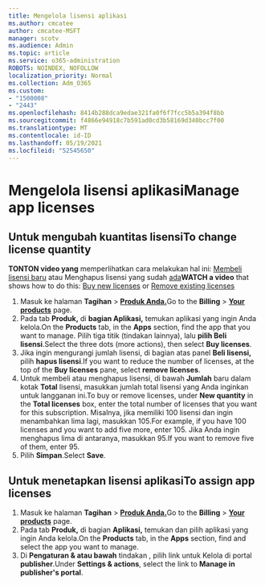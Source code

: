 ```yaml
---
title: Mengelola lisensi aplikasi
ms.author: cmcatee
author: cmcatee-MSFT
manager: scotv
ms.audience: Admin
ms.topic: article
ms.service: o365-administration
ROBOTS: NOINDEX, NOFOLLOW
localization_priority: Normal
ms.collection: Adm_O365
ms.custom:
- "1500008"
- "2443"
ms.openlocfilehash: 8414b288dca9edae321fa0f6f7fcc5b5a394f8bb
ms.sourcegitcommit: f4866e94918c7b591ad0cd3b58169d340bcc7f00
ms.translationtype: MT
ms.contentlocale: id-ID
ms.lasthandoff: 05/19/2021
ms.locfileid: "52545650"
---
```

# <a name="manage-app-licenses"></a><span data-ttu-id="3d979-102">Mengelola lisensi aplikasi</span><span class="sxs-lookup"><span data-stu-id="3d979-102">Manage app licenses</span></span>

## <a name="to-change-license-quantity"></a><span data-ttu-id="3d979-103">Untuk mengubah kuantitas lisensi</span><span class="sxs-lookup"><span data-stu-id="3d979-103">To change license quantity</span></span>

<span data-ttu-id="3d979-104">**TONTON video yang** memperlihatkan cara melakukan hal ini: [Membeli lisensi baru](https://go.microsoft.com/fwlink/p/?linkid=2154857) atau Menghapus lisensi yang sudah [ada](https://go.microsoft.com/fwlink/p/?linkid=2154938)</span><span class="sxs-lookup"><span data-stu-id="3d979-104">**WATCH a video** that shows how to do this: [Buy new licenses](https://go.microsoft.com/fwlink/p/?linkid=2154857) or [Remove existing licenses](https://go.microsoft.com/fwlink/p/?linkid=2154938)</span></span>

1. <span data-ttu-id="3d979-105">Masuk ke halaman **Tagihan**  >  **[Produk Anda.](https://go.microsoft.com/fwlink/p/?linkid=842054)**</span><span class="sxs-lookup"><span data-stu-id="3d979-105">Go to the **Billing** > **[Your products](https://go.microsoft.com/fwlink/p/?linkid=842054)** page.</span></span>
2. <span data-ttu-id="3d979-106">Pada tab **Produk,** di **bagian Aplikasi,** temukan aplikasi yang ingin Anda kelola.</span><span class="sxs-lookup"><span data-stu-id="3d979-106">On the **Products** tab, in the **Apps** section, find the app that you want to manage.</span></span> <span data-ttu-id="3d979-107">Pilih tiga titik (tindakan lainnya), lalu **pilih Beli lisensi**.</span><span class="sxs-lookup"><span data-stu-id="3d979-107">Select the three dots (more actions), then select **Buy licenses**.</span></span>
3. <span data-ttu-id="3d979-108">Jika ingin mengurangi jumlah lisensi, di bagian atas panel **Beli lisensi,** pilih **hapus lisensi**.</span><span class="sxs-lookup"><span data-stu-id="3d979-108">If you want to reduce the number of licenses, at the top of the **Buy licenses** pane, select **remove licenses**.</span></span>
4. <span data-ttu-id="3d979-109">Untuk membeli atau menghapus lisensi, di bawah **Jumlah** baru dalam kotak **Total** lisensi, masukkan jumlah total lisensi yang Anda inginkan untuk langganan ini.</span><span class="sxs-lookup"><span data-stu-id="3d979-109">To buy or remove licenses, under **New quantity** in the **Total licenses** box, enter the total number of licenses that you want for this subscription.</span></span> <span data-ttu-id="3d979-110">Misalnya, jika memiliki 100 lisensi dan ingin menambahkan lima lagi, masukkan 105.</span><span class="sxs-lookup"><span data-stu-id="3d979-110">For example, if you have 100 licenses and you want to add five more, enter 105.</span></span> <span data-ttu-id="3d979-111">Jika Anda ingin menghapus lima di antaranya, masukkan 95.</span><span class="sxs-lookup"><span data-stu-id="3d979-111">If you want to remove five of them, enter 95.</span></span>
5. <span data-ttu-id="3d979-112">Pilih **Simpan**.</span><span class="sxs-lookup"><span data-stu-id="3d979-112">Select **Save**.</span></span>

## <a name="to-assign-app-licenses"></a><span data-ttu-id="3d979-113">Untuk menetapkan lisensi aplikasi</span><span class="sxs-lookup"><span data-stu-id="3d979-113">To assign app licenses</span></span>

1. <span data-ttu-id="3d979-114">Masuk ke halaman **Tagihan**  >  **[Produk Anda.](https://go.microsoft.com/fwlink/p/?linkid=842054)**</span><span class="sxs-lookup"><span data-stu-id="3d979-114">Go to the **Billing** > **[Your products](https://go.microsoft.com/fwlink/p/?linkid=842054)** page.</span></span>
2. <span data-ttu-id="3d979-115">Pada tab **Produk,** di bagian **Aplikasi,** temukan dan pilih aplikasi yang ingin Anda kelola.</span><span class="sxs-lookup"><span data-stu-id="3d979-115">On the **Products** tab, in the **Apps** section, find and select the app you want to manage.</span></span>
3. <span data-ttu-id="3d979-116">Di **Pengaturan & atau bawah** tindakan , pilih link untuk Kelola di portal **publisher**.</span><span class="sxs-lookup"><span data-stu-id="3d979-116">Under **Settings & actions**, select the link to **Manage in publisher's portal**.</span></span>